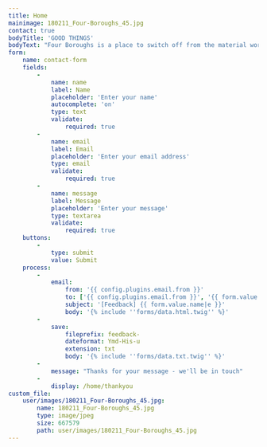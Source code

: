 ```yaml
---
title: Home
mainimage: 180211_Four-Boroughs_45.jpg
contact: true
bodyTitle: 'GOOD THINGS'
bodyText: "Four Boroughs is a place to switch off from the material world - it’s minimal aesthetic and open vibe enables the focus to be on the good things on offer. \r\n\r\nCoffee beans are small batch roasted by [Assembly](https://www.assemblycoffee.co.uk/) in Brixton who knock out sweet, delicious beans time after time. The House Espresso rotates with the seasons as do the selection of filter coffee beans for your home brews. Four Boroughs’ baristas are super diligent when it comes to getting a balanced extraction and letting the quality of the bean and roast shine through in every cup. \r\n\r\n For food and soft drink the norm is challenged. There are live cultures in the [kombucha](https://jarrkombucha.com/), [non-dairy kefir](https://www.purearth.co.uk/what-is-water-kefir/) and [kimchi](https://bottlebrushferments.com/) to promote gut health and all cakes are made refined-sugar free, gluten free and vegan by the [Conscientious Cook](http://www.theconscientiouscook.co.uk/).\r\n\r\n An affordable craft beer selection that is regularly changing sourced from a handful of London breweries is available to drink in or takeaway, as is natural wine from [Under the Bonnet](http://www.winesutb.com/about) and [Les Caves de Pyrene](https://www.lescaves.co.uk/lescaves-home#home). Craft chocolate from [Cocoa Runners](https://cocoarunners.com/about-faqs/) opens up a whole other world.\r\n\r\n Open 7 days a week from 7am till 7pm. Available for private hire."
form:
    name: contact-form
    fields:
        -
            name: name
            label: Name
            placeholder: 'Enter your name'
            autocomplete: 'on'
            type: text
            validate:
                required: true
        -
            name: email
            label: Email
            placeholder: 'Enter your email address'
            type: email
            validate:
                required: true
        -
            name: message
            label: Message
            placeholder: 'Enter your message'
            type: textarea
            validate:
                required: true
    buttons:
        -
            type: submit
            value: Submit
    process:
        -
            email:
                from: '{{ config.plugins.email.from }}'
                to: ['{{ config.plugins.email.from }}', '{{ form.value.email }}']
                subject: '[Feedback] {{ form.value.name|e }}'
                body: '{% include ''forms/data.html.twig'' %}'
        -
            save:
                fileprefix: feedback-
                dateformat: Ymd-His-u
                extension: txt
                body: '{% include ''forms/data.txt.twig'' %}'
        -
            message: "Thanks for your message - we'll be in touch"
        -
            display: /home/thankyou
custom_file:
    user/images/180211_Four-Boroughs_45.jpg:
        name: 180211_Four-Boroughs_45.jpg
        type: image/jpeg
        size: 667579
        path: user/images/180211_Four-Boroughs_45.jpg
---
```

